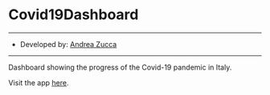 # Covid19Dashboard

---

- Developed by: [Andrea Zucca](https://www.linkedin.com/in/andrea-zucca-62b6a6174/)

---

Dashboard showing the progress of the Covid-19 pandemic in Italy.

Visit the app [here](https://andreazucca.shinyapps.io/Covid19Dashboard/).
